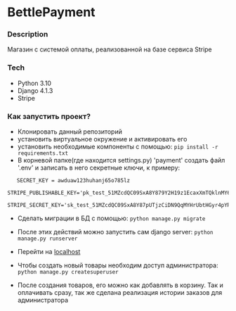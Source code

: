 # BettlePayment
### Description
Магазин с системой оплаты, реализованной на базе сервиса Stripe

### Tech
- Python 3.10
- Django 4.1.3
- Stripe

### Как запустить проект?
- Клонировать данный репозиторий
- установить виртуальное окружение и активировать его
- установить необходимые компоненты с помощью:
```pip install -r requirements.txt```
- В корневой папке(где находится settings.py) 'payment' создать файл '.env' и записать в него секретные ключи, к примеру:
```
   SECRET_KEY = awduaw123huhanj65o785lz
   STRIPE_PUBLISHABLE_KEY='pk_test_51MZcdQC09SxA8Y879Y2H19z1EcaxXmTQklnMY6UqjgRNrHTThc'
   STRIPE_SECRET_KEY='sk_test_51MZcdQC09SxA8Y87pUTjzCiDN9QqMYHrUbtHGyr4pYRJLvKk9wKjHX7xkW8u1HKzk381naIn7iA6800qeFPF7XT'
```
- Сделать миграции в БД с помощью:
```python manage.py migrate```
- После этих действий можно запустить сам django server:
```python manage.py runserver```
- Перейти на [localhost](http://127.0.0.1:8000/)

- Чтобы создать новый товары необходим доступ администратора:
```python manage.py createsuperuser```
- После создания товаров, его можно как добавлять в корзину. Так и оплачивать сразу,
так же сделана реализация истории заказов для администратора

